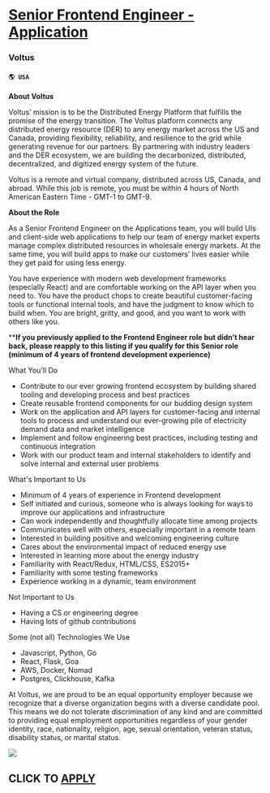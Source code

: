 # [Senior Frontend Engineer - Application](https://www.remotewlb.com/apply/senior-frontend-engineer-application-75876)  
### Voltus  
#### `🌎 USA`  

**About Voltus**

Voltus’ mission is to be the Distributed Energy Platform that fulfills the promise of the energy transition. The Voltus platform connects any distributed energy resource (DER) to any energy market across the US and Canada, providing flexibility, reliability, and resilience to the grid while generating revenue for our partners. By partnering with industry leaders and the DER ecosystem, we are building the decarbonized, distributed, decentralized, and digitized energy system of the future.

  

Voltus is a remote and virtual company, distributed across US, Canada, and abroad. While this job is remote, you must be within 4 hours of North American Eastern Time - GMT-1 to GMT-9.

  

  

**About the Role**

As a Senior Frontend Engineer on the Applications team, you will build UIs and client-side web applications to help our team of energy market experts manage complex distributed resources in wholesale energy markets. At the same time, you will build apps to make our customers’ lives easier while they get paid for using less energy.

  

You have experience with modern web development frameworks (especially React) and are comfortable working on the API layer when you need to. You have the product chops to create beautiful customer-facing tools or functional internal tools, and have the judgment to know which to build when. You are bright, gritty, and good, and you want to work with others like you.

  

 ****If you previously applied to the Frontend Engineer role but didn’t hear back, please reapply to this listing if you qualify for this Senior role (minimum of 4 years of frontend development experience)**

  
  

What You'll Do

* Contribute to our ever growing frontend ecosystem by building shared tooling and developing process and best practices
* Create reusable frontend components for our budding design system
* Work on the application and API layers for customer-facing and internal tools to process and understand our ever-growing pile of electricity demand data and market intelligence
* Implement and follow engineering best practices, including testing and continuous integration
* Work with our product team and internal stakeholders to identify and solve internal and external user problems
  
  

What's Important to Us

* Minimum of 4 years of experience in Frontend development
* Self initiated and curious, someone who is always looking for ways to improve our applications and infrastructure
* Can work independently and thoughtfully allocate time among projects
* Communicates well with others, especially important in a remote team
* Interested in building positive and welcoming engineering culture 
* Cares about the environmental impact of reduced energy use
* Interested in learning more about the energy industry
* Familiarity with React/Redux, HTML/CSS, ES2015+
* Familiarity with some testing frameworks
* Experience working in a dynamic, team environment
  
  

Not Important to Us

* Having a CS or engineering degree
* Having lots of github contributions
  
  

Some (not all) Technologies We Use

* Javascript, Python, Go
* React, Flask, Goa
* AWS, Docker, Nomad
* Postgres, Clickhouse, Kafka

At Voltus, we are proud to be an equal opportunity employer because we recognize that a diverse organization begins with a diverse candidate pool. This means we do not tolerate discrimination of any kind and are committed to providing equal employment opportunities regardless of your gender identity, race, nationality, religion, age, sexual orientation, veteran status, disability status, or marital status.

![](https://remotive.com/job/track/1901182/blank.gif?source=public_api)  
## CLICK TO [APPLY](https://www.remotewlb.com/apply/senior-frontend-engineer-application-75876)

